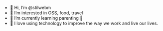 - 👋 Hi, I’m @stilwebm
- 👀 I’m interested in OSS, food, travel
- 🌱 I’m currently learning parenting 🤣
- 💞️ I love using technology to improve the way we work and live our lives.
<!--- - 📫 How to reach me ... --->

<!---
stilwebm/stilwebm is a ✨ special ✨ repository because its `README.md` (this file) appears on your GitHub profile.
You can click the Preview link to take a look at your changes.
--->
